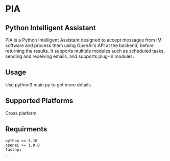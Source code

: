 # PIA

## Python Intelligent Assistant

PIA is a Python Intelligent Assistant designed to accept messages from IM software and process them using OpenAI's API at the backend, before returning the results. It supports multiple modules such as scheduled tasks, sending and receiving emails, and supports plug-in modules.


## Usage

Use python3 main.py to get more details.


## Supported Platforms

Cross platform


## Requirments

```
python >= 3.10
openai >= 1.0.0
fastapi
...
```
